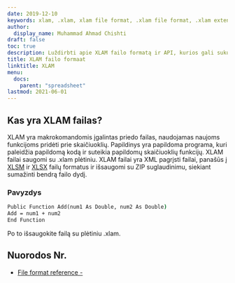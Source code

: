 ```yaml
---
date: 2019-12-10
keywords: xlam, .xlam, xlam file format, .xlam file format, .xlam extension
author:
  display_name: Muhammad Ahmad Chishti
draft: false
toc: true
description: Luždirbti apie XLAM failo formatą ir API, kurios gali sukurti ir atidaryti XLAM failąs.
title: XLAM failo formaat
linktitle: XLAM
menu:
  docs:
    parent: "spreadsheet"
lastmod: 2021-06-01
---
```


## Kas yra XLAM failas? ##

XLAM yra makrokomandomis įgalintas priedo failas, naudojamas naujoms funkcijoms pridėti prie skaičiuoklių. Papildinys yra papildoma programa, kuri paleidžia papildomą kodą ir suteikia papildomų skaičiuoklių funkcijų. XLAM failai saugomi su .xlam plėtiniu. XLAM failai yra XML pagrįsti failai, panašūs į [XLSM](/spreadsheet/xlsm/) ir [XLSX](/spreadsheet/xlsx/) failų formatus ir išsaugomi su ZIP suglaudinimu, siekiant sumažinti bendrą failo dydį.

### Pavyzdys ###

```cmd
Public Function Add(num1 As Double, num2 As Double)
Add = num1 + num2
End Function
```

Po to išsaugokite failą su plėtiniu .xlam.

## Nuorodos Nr.

- [File format reference - ](https://learn.microsoft.com/en-us/deployoffice/compat/office-file-format-reference)

